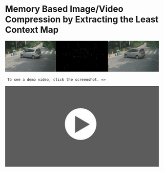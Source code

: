 # Memory Based Image/Video Compression by Extracting the Least Context Map

![image](https://github.com/leastcontextmap/contextmap/blob/master/img/concat_19_05_505-5601.gif)


     To see a demo video, click the screenshot. =>
[![asciicast](https://github.com/leastcontextmap/contextmap/blob/master/img/LDF0SU0.png)](https://www.screencast.com/t/gFlinLmPo)

